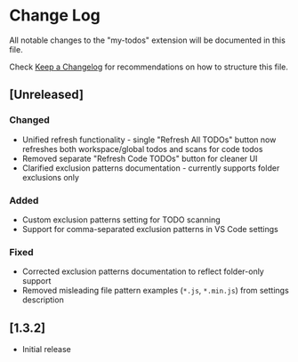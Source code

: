 # Change Log

All notable changes to the "my-todos" extension will be documented in this file.

Check [Keep a Changelog](http://keepachangelog.com/) for recommendations on how to structure this file.

## [Unreleased]

### Changed

- Unified refresh functionality - single "Refresh All TODOs" button now refreshes both workspace/global todos and scans for code todos
- Removed separate "Refresh Code TODOs" button for cleaner UI
- Clarified exclusion patterns documentation - currently supports folder exclusions only

### Added

- Custom exclusion patterns setting for TODO scanning
- Support for comma-separated exclusion patterns in VS Code settings

### Fixed

- Corrected exclusion patterns documentation to reflect folder-only support
- Removed misleading file pattern examples (`*.js`, `*.min.js`) from settings description

## [1.3.2]

- Initial release